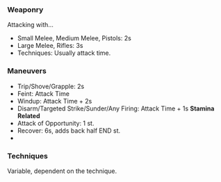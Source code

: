 ### Weaponry
Attacking with...
- Small Melee, Medium Melee, Pistols: 2s
- Large Melee, Rifles: 3s
- Techniques: Usually attack time.

### Maneuvers
- Trip/Shove/Grapple: 2s
- Feint: Attack Time
- Windup: Attack Time + 2s
- Disarm/Targeted Strike/Sunder/Any Firing: Attack Time + 1s
**Stamina Related**
- Attack of Opportunity: 1 st.
- Recover: 6s, adds back half END st.
- 

### Techniques
Variable, dependent on the technique.